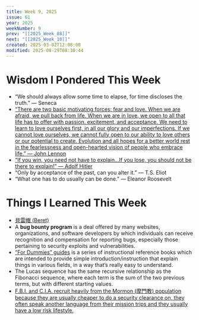```yaml
---
title: Week 9, 2025
issue: 61
year: 2025
weekNumber: 9
prev: "[[2025_Week_08]]"
next: "[[2025_Week_10]]"
created: 2025-03-02T12:00:00
modified: 2025-08-29T08:30:44
---
```


# Wisdom I Pondered This Week

* “We should always allow some time to elapse, for time discloses the truth.” — Seneca
* [“There are two basic motivating forces: fear and love. When we are afraid, we pull back from life. When we are in love, we open to all that life has to offer with passion, excitement, and acceptance. We need to learn to love ourselves first, in all our glory and our imperfections. If we cannot love ourselves, we cannot fully open to our ability to love others or our potential to create. Evolution and all hopes for a better world rest in the fearlessness and open-hearted vision of people who embrace life.” — John Lennon](https://www.goodreads.com/quotes/26411-there-are-two-basic-motivating-forces-fear-and-love-when)
* [“If you win, you need not have to explain...If you lose, you should not be there to explain!” — Adolf Hitler](https://www.goodreads.com/quotes/137599-if-you-win-you-need-not-have-to-explain-if-you)
* “Only by acceptance of the past, can you alter it.” — T.S. Eliot
* “What one has to do usually can be done.” — Eleanor Roosevelt

# Things I Learned This Week

* [貝雷帽 (Beret)](https://www.google.com/search?q=Beret)
* A **bug bounty program** is a deal offered by many websites, organizations, and software developers by which individuals can receive recognition and compensation for reporting bugs, especially those pertaining to security exploits and vulnerabilities.
* [“For Dummies” guides](https://en.wikipedia.org/wiki/For_Dummies) is a series of instructional reference books which are intended to provide simple introduction/instruction that explain things in various fields, in a way that’s really easy to understand.
* The Lucas sequence has the same recursive relationship as the Fibonacci sequence, where each term is the sum of the two previous terms, but with different starting values.
* [F.B.I. and C.I.A. recruit heavily from the Mormon (摩門教) population because they are usually cheaper to do a security clearance on, they often speak another language from their mission trips and they usually have a low risk lifestyle.](https://www.reddit.com/r/todayilearned/comments/lx3plx/til_that_the_fbi_and_cia_recruit_heavily_from_the/)
